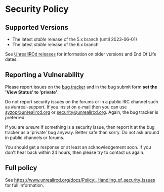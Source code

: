# Security Policy

## Supported Versions
* The latest *stable* release of the 5.x branch (until 2023-06-01)
* The latest *stable* release of the 6.x branch

See [UnrealIRCd releases](https://www.unrealircd.org/docs/UnrealIRCd_releases) for information on older versions and End Of Life dates.

## Reporting a Vulnerability

Please report issues on the [bug tracker](https://bugs.unrealircd.org) and in the bug submit form **set the 'View Status' to 'private'**.

Do not report security issues on the forums or in a public IRC channel such as #unreal-support.
If you insist on e-mail then you can use syzop@unrealircd.org or security@unrealircd.org. Again, the bug tracker is preferred.

If you are *unsure* if something is a security issue, then report it at the bug tracker as a 'private' bug anyway. Better safe than sorry.
Do not ask around in public channels or forums.

You should get a response or at least an acknowledgement soon. If you don't hear back within 24 hours, then please try to contact us again.

## Full policy
See https://www.unrealircd.org/docs/Policy:_Handling_of_security_issues for full information.
